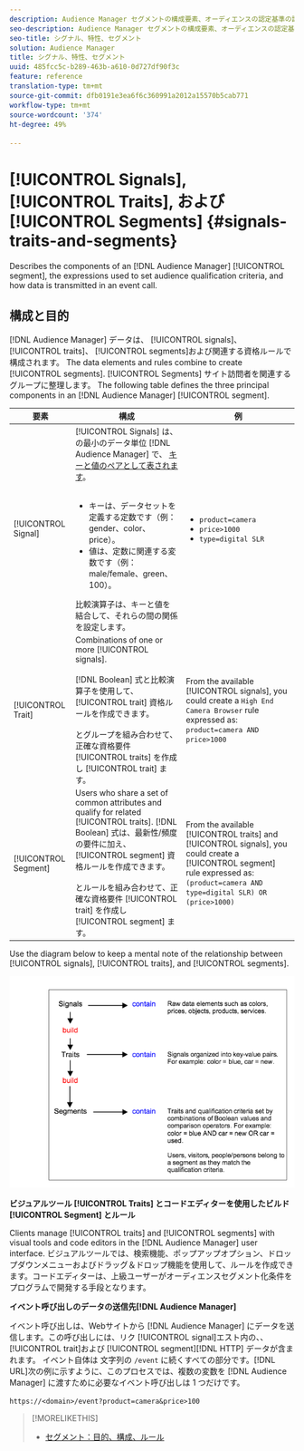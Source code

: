 ```yaml
---
description: Audience Manager セグメントの構成要素、オーディエンスの認定基準の設定に使用される表現、およびイベント呼び出しでのデータの送信方法について説明します。
seo-description: Audience Manager セグメントの構成要素、オーディエンスの認定基準の設定に使用される表現、およびイベント呼び出しでのデータの送信方法について説明します。
seo-title: シグナル、特性、セグメント
solution: Audience Manager
title: シグナル、特性、セグメント
uuid: 485fcc5c-b289-463b-a610-0d727df90f3c
feature: reference
translation-type: tm+mt
source-git-commit: dfb0191e3ea6f6c360991a2012a15570b5cab771
workflow-type: tm+mt
source-wordcount: '374'
ht-degree: 49%

---
```



# [!UICONTROL Signals], [!UICONTROL Traits], および [!UICONTROL Segments] {#signals-traits-and-segments}

Describes the components of an [!DNL Audience Manager] [!UICONTROL segment], the expressions used to set audience qualification criteria, and how data is transmitted in an event call.

## 構成と目的

[!DNL Audience Manager] データは、 [!UICONTROL signals]、 [!UICONTROL traits]、 [!UICONTROL segments]および関連する資格ルールで構成されます。 The data elements and rules combine to create [!UICONTROL segments]. [!UICONTROL Segments] サイト訪問者を関連するグループに整理します。 The following table defines the three principal components in an [!DNL Audience Manager] [!UICONTROL segment].

| 要素 | 構成 | 例 |
|---|---|---|
| [!UICONTROL Signal] | [!UICONTROL Signals] は、の最小のデータ単位 [!DNL Audience Manager] で、 [キーと値のペアとして表されます](../reference/key-value-pairs-explained.md)。<br><br><ul><li>キーは、データセットを定義する定数です（例：gender、color、price）。</li><li>値は、定数に関連する変数です（例：male/female、green、100）。</li></ul>比較演算子は、キーと値を結合して、それらの間の関係を設定します。 | <ul><li>`product=camera`</li><li>`price>1000`</li><li>`type=digital SLR`</li></ul> |
| [!UICONTROL Trait] | Combinations of one or more [!UICONTROL signals].<br><br> [!DNL Boolean] 式と比較演算子を使用して、 [!UICONTROL trait] 資格ルールを作成できます。 <br><br>とグループを組み合わせて、正確な資格要件 [!UICONTROL traits] を作成し [!UICONTROL trait] ます。 | From the available [!UICONTROL signals], you could create a `High End Camera Browser` rule expressed as: `product=camera AND price>1000` |
| [!UICONTROL Segment] | Users who share a set of common attributes and qualify for related [!UICONTROL traits]. [!DNL Boolean] 式は、最新性/頻度の要件に加え、 [!UICONTROL segment] 資格ルールを作成できます。<br><br> とルールを組み合わせて、正確な資格要件 [!UICONTROL trait] を作成し [!UICONTROL segment] ます。 | From the available [!UICONTROL traits] and [!UICONTROL signals], you could create a [!UICONTROL segment] rule expressed as:`(product=camera AND type=digital SLR) OR (price>1000)` |

Use the diagram below to keep a mental note of the relationship between [!UICONTROL signals], [!UICONTROL traits], and [!UICONTROL segments].

![](assets/signals-traits-segments.png)

**ビジュアルツール [!UICONTROL Traits] とコードエディターを使用したビルド [!UICONTROL Segment] とルール**

Clients manage [!UICONTROL traits] and [!UICONTROL segments] with visual tools and code editors in the [!DNL Audience Manager] user interface. ビジュアルツールでは、検索機能、ポップアップオプション、ドロップダウンメニューおよびドラッグ＆ドロップ機能を使用して、ルールを作成できます。コードエディターは、上級ユーザーがオーディエンスセグメント化条件をプログラムで開発する手段となります。

**イベント呼び出しのデータの送信先[!DNL Audience Manager]**

イベント呼び出しは、Webサイトから [!DNL Audience Manager] にデータを送信します。この呼び出しには、リク [!UICONTROL signal]エスト内の、、 [!UICONTROL trait]および [!UICONTROL segment][!DNL HTTP] データが含まれます。 イベント自体は 文字列の `/event` に続くすべての部分です。[!DNL URL]次の例に示すように、このプロセスでは、複数の変数を [!DNL Audience Manager] に渡すために必要なイベント呼び出しは 1 つだけです。

`https://<domain>/event?product=camera&price>100`

>[!MORELIKETHIS]
>
>* [セグメント：目的、構成、ルール](../features/segments/segments-purpose.md)

